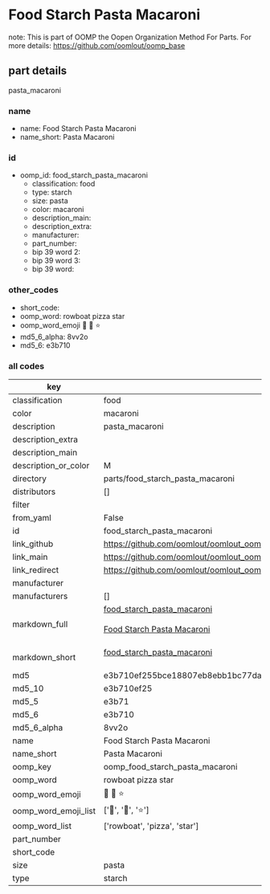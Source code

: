 # Food Starch Pasta Macaroni  

note: This is part of OOMP the Oopen Organization Method For Parts. For more details: https://github.com/oomlout/oomp_base

##  part details
  



pasta_macaroni



### name
* name: Food Starch Pasta Macaroni
* name_short: Pasta Macaroni
### id
* oomp_id: food_starch_pasta_macaroni
  * classification: food
  * type: starch
  * size: pasta
  * color: macaroni
  * description_main: 
  * description_extra: 
  * manufacturer: 
  * part_number: 
  * bip 39 word 2: 
  * bip 39 word 3: 
  * bip 39 word: 

### other_codes
* short_code: 
* oomp_word: rowboat pizza star
* oomp_word_emoji :rowboat: :pizza: :star:
* md5_6_alpha: 8vv2o
* md5_6: e3b710









### all codes 
| key | value |  
| --- | --- |  
| classification | food |  
| color | macaroni |  
| description | pasta_macaroni |  
| description_extra |  |  
| description_main |  |  
| description_or_color | M  |  
| directory | parts/food_starch_pasta_macaroni |  
| distributors | [] |  
| filter |  |  
| from_yaml | False |  
| id | food_starch_pasta_macaroni |  
| link_github | https://github.com/oomlout/oomlout_oomp_version_1_messy/tree/main/parts/food_starch_pasta_macaroni |  
| link_main | https://github.com/oomlout/oomlout_oomp_version_1_messy/tree/main/parts/food_starch_pasta_macaroni |  
| link_redirect | https://github.com/oomlout/oomlout_oomp_version_1_messy/tree/main/parts/food_starch_pasta_macaroni |  
| manufacturer |  |  
| manufacturers | [] |  
| markdown_full | [food_starch_pasta_macaroni](none)<br>[](none)<br>[Food Starch Pasta Macaroni](none)<br><br> |  
| markdown_short | [food_starch_pasta_macaroni](none)<br><br> |  
| md5 | e3b710ef255bce18807eb8ebb1bc77da |  
| md5_10 | e3b710ef25 |  
| md5_5 | e3b71 |  
| md5_6 | e3b710 |  
| md5_6_alpha | 8vv2o |  
| name | Food Starch Pasta Macaroni |  
| name_short | Pasta Macaroni |  
| oomp_key | oomp_food_starch_pasta_macaroni |  
| oomp_word | rowboat pizza star |  
| oomp_word_emoji | :rowboat: :pizza: :star: |  
| oomp_word_emoji_list | [':rowboat:', ':pizza:', ':star:'] |  
| oomp_word_list | ['rowboat', 'pizza', 'star'] |  
| part_number |  |  
| short_code |  |  
| size | pasta |  
| type | starch |  
